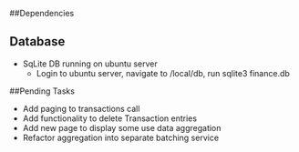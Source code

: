 
##Dependencies

## Database
- SqLite DB running on ubuntu server
  - Login to ubuntu server, navigate to /local/db, run sqlite3 finance.db
    

##Pending Tasks
- Add paging to transactions call
- Add functionality to delete Transaction entries
- Add new page to display some use data aggregation
- Refactor aggregation into separate batching service
    